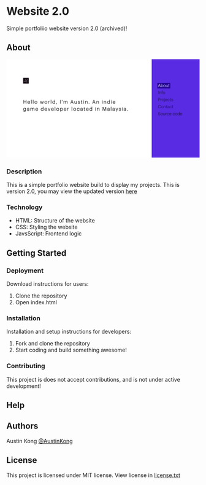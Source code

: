 # Website 2.0
<!--A simple catchy description-->
Simple portfoliio website version 2.0 (archived)!
## About
<!--An image to show your project-->
![Image](Image.png)
### Description
<!--In depth description, add more subtitles as necessary-->
This is a simple portfolio website build to display my projects. This is version 2.0, you may view the updated version [here](https://austinkong.github.io/Website/)
### Technology
<!--The tech stack used, with simple descriptions of what each thing does-->
* HTML: Structure of the website
* CSS: Styling the website
* JavsScript: Frontend logic
## Getting Started
### Deployment
<!--Download instructions for users for the program, not developers-->
Download instructions for users:
1. Clone the repository
2. Open index.html
### Installation
<!--Installation and setup instructions for developers-->
Installation and setup instructions for developers:
1. Fork and clone the repository
2. Start coding and build something awesome!
### Contributing
<!--Talk about state of project. Instructions to forking and developing.-->
This project is does not accept contributions, and is not under active development!
## Help
## Authors
<!--List of authors with links to their GitHub-->
Austin Kong [@AustinKong](https://github.com/AustinKong)
## License
<!--Simple description of license, linked to license.txt file-->
This project is licensed under MIT license. View license in [license.txt](license.txt)
